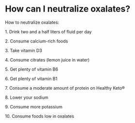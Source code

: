 # How can I neutralize oxalates?

How to neutralize oxalates:

1\. Drink two and a half liters of fluid per day

2\. Consume calcium-rich foods

3\. Take vitamin D3

4\. Consume citrates (lemon juice in water)

5\. Get plenty of vitamin B6

6\. Get plenty of vitamin B1

7\. Consume a moderate amount of protein on Healthy Keto®

8\. Lower your sodium

9\. Consume more potassium

10\. Consume foods low in oxalates